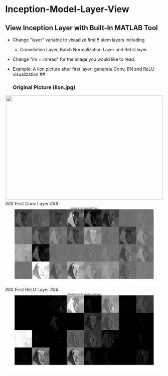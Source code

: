 # Inception-Model-Layer-View
## View Inception Layer with Built-In MATLAB Tool ##

- Change "layer" variable to visualize first 5 stem layers including 
  - Convolution Layer, Batch Normalization Layer and ReLU layer

- Change "im = imread" for the image you would like to read.

- Example: A lion picture after first layer: generate Conv, BN and ReLU visualization ##
  ### Original Picture (lion.jpg) ###
<div align=center><img width="500" height="333" src="https://github.com/Bingooooooo/Inception-Model-Layer-View/blob/master/pictures/lion.jpg"/></div>
  ### First Conv Layer ###
<div align=center><img src="https://github.com/Bingooooooo/Inception-Model-Layer-View/blob/master/Results_collections/Result_Orginal_lion/1conv.jpg"/></div>
  ### First ReLU Layer ###
  <div align=center><img src="https://github.com/Bingooooooo/Inception-Model-Layer-View/blob/master/Results_collections/Result_Orginal_lion/1relu.jpg"/></div>
